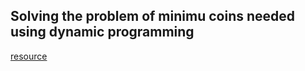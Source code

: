 ## Solving the problem of minimu coins needed using dynamic programming

[resource](https://trykv.medium.com/how-to-solve-minimum-coin-change-f96a758ccade)